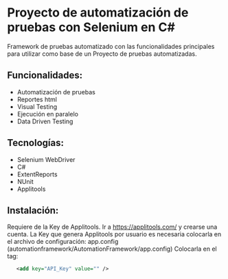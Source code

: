 # Proyecto de automatización de pruebas con Selenium en C#

Framework de pruebas automatizado con las funcionalidades principales para utilizar como base de un Proyecto de pruebas automatizadas.

## Funcionalidades:
* Automatización de pruebas
* Reportes html
* Visual Testing
* Ejecución en paralelo
* Data Driven Testing

## Tecnologías:
* Selenium WebDriver
* C#
* ExtentReports
* NUnit
* Applitools

## Instalación:
Requiere de la Key de Applitools. Ir a https://applitools.com/ y crearse una cuenta. La Key que genera Applitools por usuario es necesaria colocarla en el archivo de configuración: app.config (automationframework/AutomationFramework/app.config)
Colocarla en el tag:
```xml
   <add key="API_Key" value="" />
```

